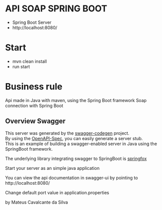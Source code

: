 # API SOAP SPRING BOOT 

- Spring Boot Server
- http://localhost:8080/

# Start

- mvn clean install
- run start


# Business rule
Api made in Java with maven, using the Spring Boot framework
Soap connection with Spring Boot

## Overview  Swagger
This server was generated by the [swagger-codegen](https://github.com/swagger-api/swagger-codegen) project.  
By using the [OpenAPI-Spec](https://github.com/swagger-api/swagger-core), you can easily generate a server stub.  
This is an example of building a swagger-enabled server in Java using the SpringBoot framework.  

The underlying library integrating swagger to SpringBoot is [springfox](https://github.com/springfox/springfox)  

Start your server as an simple java application  

You can view the api documentation in swagger-ui by pointing to  
http://localhost:8080/  

Change default port value in application.properties

by Mateus Cavalcante da Silva
